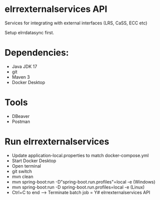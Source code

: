 # elrrexternalservices API
Services for integrating with external interfaces (LRS, CaSS, ECC etc)

Setup elrrdatasync first.

# Dependencies:
- Java JDK 17
- git
- Maven 3
- Docker Desktop

# Tools
- DBeaver
- Postman

# Run elrrexternalservices
- Update application-local.properties to match docker-compose.yml
- Start Docker Desktop
- Open terminal
- git switch <dev feature branch>
- mvn clean
- mvn spring-boot:run -D"spring-boot.run.profiles"=local -e (Windows)
- mvn spring-boot:run -D spring-boot.run.profiles=local -e (Linux)
- Ctrl+C to end --> Terminate batch job = Y# elrrexternalservices API